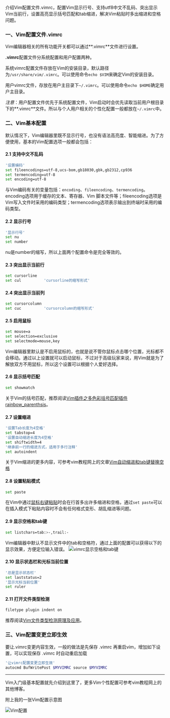 介绍Vim配置文件.vimrc，配置Vim显示行号、支持utf8中文不乱码、突出显示Vim当前行，设置高亮显示括号匹配和tab缩进，解决Vim粘贴时多出缩进和空格问题。

### 一、Vim配置文件.vimrc
Vim编辑器相关的所有功能开关都可以通过**.vimrc**文件进行设置。

**.vimrc**配置文件分系统配置和用户配置两种。

系统vimrc配置文件存放在Vim的安装目录，默认路径为`/usr/share/vim/.vimrc`。可以使用命令`echo $VIM`来确定Vim的安装目录。

用户vimrc文件，存放在用户主目录下`~/.vimrc`。可以使用命令`echo $HOME`确定用户主目录。

*注意*：用户配置文件优先于系统配置文件，Vim启动时会优先读取当前用户根目录下的**.vimrc**文件。所以与个人用户相关的个性化配置一般都放在`~/.vimrc`中。


### 二、Vim基本配置

默认情况下，Vim编辑器里既不显示行号，也没有语法高亮度、智能缩进。为了方便使用，基本的Vim配置选项一般都会包括：

#### 2.1 支持中文不乱码

``` bash
'设置编码'
set fileencodings=utf-8,ucs-bom,gb18030,gbk,gb2312,cp936
set termencoding=utf-8
set encoding=utf-8
```
与Vim编码有关的变量包括：`encoding`、`fileencoding`、`termencoding`。
encoding选项用于缓存的文本、寄存器、Vim 脚本文件等；fileencoding选项是Vim写入文件时采用的编码类型；termencoding选项表示输出到终端时采用的编码类型。
#### 2.2 显示行号

``` bash
'显示行号'
set nu
set number
```
nu是number的缩写，所以上面两个配置命令是完全等效的。

#### 2.3 突出显示当前行

``` bash
set cursorline
set cul          'cursorline的缩写形式'
```

#### 2.4 突出显示当前列

``` bash
set cursorcolumn
set cuc          'cursorcolumn的缩写形式'
```

#### 2.5 启用鼠标

``` bash
set mouse=a
set selection=exclusive
set selectmode=mouse,key
```
Vim编辑器里默认是不启用鼠标的，也就是说不管你鼠标点击哪个位置，光标都不会移动。通过以上设置就可以启动鼠标，不过对于高级玩家来说，用Vim就是为了解放双方不用鼠标，所以这个设置可以根据个人爱好选择。

#### 2.6 显示括号匹配

``` bash
set showmatch
```

关于Vim的括号匹配，推荐阅读[Vim插件之多色彩括号匹配插件rainbow_parenthsis](https://vimjc.com/vim-rainbow-parentheses-plugin.html)。

#### 2.7 设置缩进

``` bash
'设置Tab长度为4空格'
set tabstop=4
'设置自动缩进长度为4空格'
set shiftwidth=4
'继承前一行的缩进方式，适用于多行注释'
set autoindent
```

关于Vim缩进的更多内容，可参考vim教程网上的文章[Vim自动缩进和tab键替换空格](https://vimjc.com/vim-indent.html)

#### 2.8 设置粘贴模式

``` bash
set paste
```
在Vim中通过[鼠标右键粘贴](https://vimjc.com/vim-paste.html)时会在行首多出许多缩进和空格，通过`set paste`可以在插入模式下粘贴内容时不会有任何格式变形、胡乱缩进等问题。

#### 2.9 显示空格和tab键
``` bash
set listchars=tab:>-,trail:-
```
Vim编辑器中默认不显示文件中的tab和空格符，通过上面的配置可以获得以下的显示效果，方便定位输入错误。
![vimrc显示空格和tab键](https://image.vimjc.com/images/691e0c29gy1flthpsci69j208j01hglg.jpg)

#### 2.10 显示状态栏和光标当前位置

``` bash
'总是显示状态栏'
set laststatus=2
'显示光标当前位置'
set ruler
```

#### 2.11 打开文件类型检测

``` bash
filetype plugin indent on
```

推荐阅读[Vim文件类型检测原理及应用](https://vimjc.com/vim-filetype.html)。

### 三、Vim配置变更立即生效

要让.vimrc变更内容生效，一般的做法是先保存 .vimrc 再重启vim，增加如下设置，可以实现保存 .vimrc 时自动重启加载
``` bash
'让vimrc配置变更立即生效'
autocmd BufWritePost $MYVIMRC source $MYVIMRC
```

----------------------------
Vim入门级基本配置就先介绍到这里了，更多Vim个性配置可参考vim教程网上的其他博客。

附上我的一张Vim配置示意图

![Vim配置](https://image.vimjc.com/images/691e0c29gy1fnptltfrnzj20hk0ddta2.jpg)
